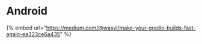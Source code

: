 # Android

{% embed url="https://medium.com/@wasyl/make-your-gradle-builds-fast-again-ea323ce6a435" %}

